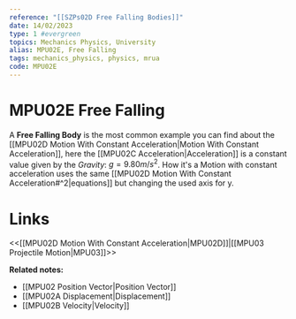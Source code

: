 ```yaml
---
reference: "[[SZPs02D Free Falling Bodies]]"
date: 14/02/2023
type: 1 #evergreen
topics: Mechanics Physics, University
alias: MPU02E, Free Falling
tags: mechanics_physics, physics, mrua
code: MPU02E
---
```

# MPU02E Free Falling

A **Free Falling Body** is the  most common example you can find about the [[MPU02D Motion With Constant Acceleration|Motion With Constant Acceleration]], here the [[MPU02C Acceleration|Acceleration]] is a constant value given by the *Gravity*: $g = 9.80 m/s^2$. How it's a Motion with constant acceleration uses the same [[MPU02D Motion With Constant Acceleration#^2|equations]] but changing the used axis for y.

# Links
<<[[MPU02D Motion With Constant Acceleration|MPU02D]]|[[MPU03 Projectile Motion|MPU03]]>>

**Related notes:**
- [[MPU02 Position Vector|Position Vector]]
- [[MPU02A Displacement|Displacement]]
- [[MPU02B Velocity|Velocity]]
